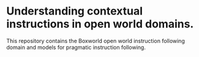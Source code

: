 # Understanding contextual instructions in open world domains.
This repository contains the Boxworld open world instruction following domain and models for pragmatic instruction following.
